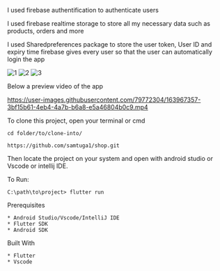 
I used firebase authentification to authenticate users

I used firebase realtime storage to store all my necessary data such as products, orders and more

I used Sharedpreferences package to store the user token, User ID and expiry time firebase gives every user so that the user can automatically login the app


![1](https://user-images.githubusercontent.com/79772304/163966120-5c6cf55d-e5b2-4f55-a3c7-9b4c987efd1d.png)
![2](https://user-images.githubusercontent.com/79772304/163966161-95f8eb84-7642-4d3c-9de4-3194892f6ccf.png)
![3](https://user-images.githubusercontent.com/79772304/163966200-abe1646c-1e65-49b1-9574-87accab4534d.png)

Below a preview video of the app

https://user-images.githubusercontent.com/79772304/163967357-3bf15b61-4eb4-4a7b-b6a8-e5a46804b0c9.mp4

To clone this project, open your terminal or cmd
```
cd folder/to/clone-into/
```
```
https://github.com/samtuga1/shop.git
```
Then locate the project on your system and open with android studio or Vscode or intellij IDE.

To Run:
```
C:\path\to\project> flutter run
```

Prerequisites
```
* Android Studio/Vscode/IntelliJ IDE
* Flutter SDK
* Android SDK
```
Built With
```
* Flutter
* Vscode
```
